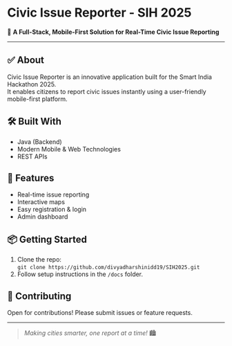 # Civic Issue Reporter - SIH 2025

🚦 **A Full-Stack, Mobile-First Solution for Real-Time Civic Issue Reporting**

---

## ✅ About

Civic Issue Reporter is an innovative application built for the Smart India Hackathon 2025.  
It enables citizens to report civic issues instantly using a user-friendly mobile-first platform.

## 🛠️ Built With

- Java (Backend)
- Modern Mobile & Web Technologies
- REST APIs

## 🚀 Features

- Real-time issue reporting
- Interactive maps
- Easy registration & login
- Admin dashboard

## 📦 Getting Started

1. Clone the repo:  
   `git clone https://github.com/divyadharshinidd19/SIH2025.git`
2. Follow setup instructions in the `/docs` folder.

## 🙌 Contributing

Open for contributions! Please submit issues or feature requests.

---

> _Making cities smarter, one report at a time!_ 🏙️
